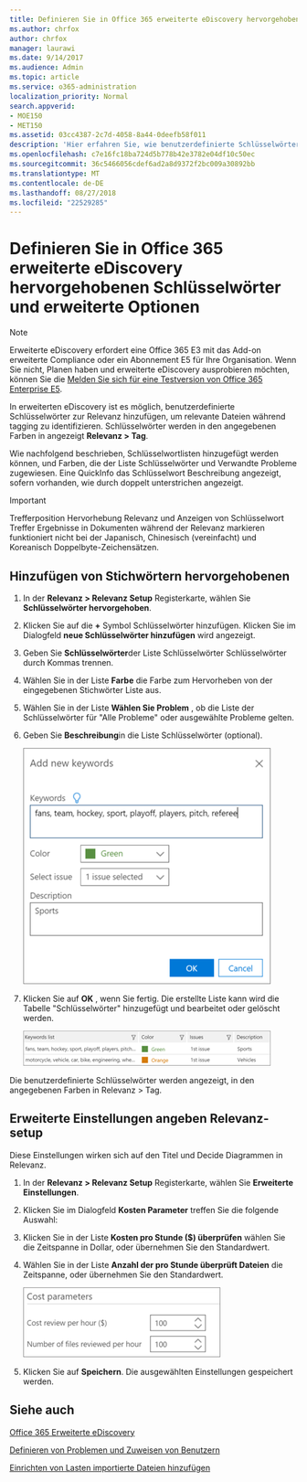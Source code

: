 ```yaml
---
title: Definieren Sie in Office 365 erweiterte eDiscovery hervorgehobenen Schlüsselwörter und erweiterte Optionen
ms.author: chrfox
author: chrfox
manager: laurawi
ms.date: 9/14/2017
ms.audience: Admin
ms.topic: article
ms.service: o365-administration
localization_priority: Normal
search.appverid:
- MOE150
- MET150
ms.assetid: 03cc4387-2c7d-4058-8a44-0deefb58f011
description: 'Hier erfahren Sie, wie benutzerdefinierte Schlüsselwörter Relevanz zum Identifizieren der entsprechende Dateien während in Office 365 erweiterte eDiscovery tagging und Angeben der Parameter Kosten hinzugefügt.  '
ms.openlocfilehash: c7e16fc18ba724d5b778b42e3782e04df10c50ec
ms.sourcegitcommit: 36c5466056cdef6ad2a8d9372f2bc009a30892bb
ms.translationtype: MT
ms.contentlocale: de-DE
ms.lasthandoff: 08/27/2018
ms.locfileid: "22529285"
---
```

# <a name="define-highlighted-keywords-and-advanced-options-in-office-365-advanced-ediscovery"></a>Definieren Sie in Office 365 erweiterte eDiscovery hervorgehobenen Schlüsselwörter und erweiterte Optionen

> [!NOTE]
> Erweiterte eDiscovery erfordert eine Office 365 E3 mit das Add-on erweiterte Compliance oder ein Abonnement E5 für Ihre Organisation. Wenn Sie nicht, Planen haben und erweiterte eDiscovery ausprobieren möchten, können Sie die [Melden Sie sich für eine Testversion von Office 365 Enterprise E5](https://go.microsoft.com/fwlink/p/?LinkID=698279). 
  
In erweiterten eDiscovery ist es möglich, benutzerdefinierte Schlüsselwörter zur Relevanz hinzufügen, um relevante Dateien während tagging zu identifizieren. Schlüsselwörter werden in den angegebenen Farben in angezeigt **Relevanz \> Tag**. 
  
Wie nachfolgend beschrieben, Schlüsselwortlisten hinzugefügt werden können, und Farben, die der Liste Schlüsselwörter und Verwandte Probleme zugewiesen. Eine QuickInfo das Schlüsselwort Beschreibung angezeigt, sofern vorhanden, wie durch doppelt unterstrichen angezeigt.
  
> [!IMPORTANT]
> Trefferposition Hervorhebung Relevanz und Anzeigen von Schlüsselwort Treffer Ergebnisse in Dokumenten während der Relevanz markieren funktioniert nicht bei der Japanisch, Chinesisch (vereinfacht) und Koreanisch Doppelbyte-Zeichensätzen. 
  
## <a name="adding-highlighted-keywords"></a>Hinzufügen von Stichwörtern hervorgehobenen

1. In der **Relevanz \> Relevanz Setup** Registerkarte, wählen Sie **Schlüsselwörter hervorgehoben**.
    
2. Klicken Sie auf die **+** Symbol Schlüsselwörter hinzufügen. Klicken Sie im Dialogfeld **neue Schlüsselwörter hinzufügen** wird angezeigt. 
    
3. Geben Sie **Schlüsselwörter**der Liste Schlüsselwörter Schlüsselwörter durch Kommas trennen. 
    
4. Wählen Sie in der Liste **Farbe** die Farbe zum Hervorheben von der eingegebenen Stichwörter Liste aus. 
    
5. Wählen Sie in der Liste **Wählen Sie Problem** , ob die Liste der Schlüsselwörter für "Alle Probleme" oder ausgewählte Probleme gelten. 
    
6. Geben Sie **Beschreibung**in die Liste Schlüsselwörter (optional).
    
    ![Neue Schlüsselwörter hinzufügen](media/1683a71f-0875-48fc-b4ef-01f3b0e8e8e9.png)
  
7. Klicken Sie auf **OK** , wenn Sie fertig. Die erstellte Liste kann wird die Tabelle "Schlüsselwörter" hinzugefügt und bearbeitet oder gelöscht werden. 
    
    ![Liste der Relevanzeinrichtungsschlüsselwörter](media/a05d5ec0-8bde-470d-97e2-456b169281d6.png)
  
Die benutzerdefinierte Schlüsselwörter werden angezeigt, in den angegebenen Farben in Relevanz \> Tag. 
  
## <a name="specifying-relevance-setup-advanced-settings"></a>Erweiterte Einstellungen angeben Relevanz-setup

Diese Einstellungen wirken sich auf den Titel und Decide Diagrammen in Relevanz.
  
1. In der **Relevanz \> Relevanz Setup** Registerkarte, wählen Sie **Erweiterte Einstellungen**.
    
2. Klicken Sie im Dialogfeld **Kosten Parameter** treffen Sie die folgende Auswahl: 
    
1. Klicken Sie in der Liste **Kosten pro Stunde ($) überprüfen** wählen Sie die Zeitspanne in Dollar, oder übernehmen Sie den Standardwert. 
    
2. Wählen Sie in der Liste **Anzahl der pro Stunde überprüft Dateien** die Zeitspanne, oder übernehmen Sie den Standardwert. 
    
    ![Kostenparameter für Relevanzeinrichtung](media/bab7b5b7-6297-4e7c-b0a6-ba5aa8b21787.png)
  
3. Klicken Sie auf **Speichern**. Die ausgewählten Einstellungen gespeichert werden.
    
## <a name="see-also"></a>Siehe auch

[Office 365 Erweiterte eDiscovery](office-365-advanced-ediscovery.md)
  
[Definieren von Problemen und Zuweisen von Benutzern](define-issues-and-assign-users.md)
  
[Einrichten von Lasten importierte Dateien hinzufügen](set-up-loads-to-add-imported-files.md)

